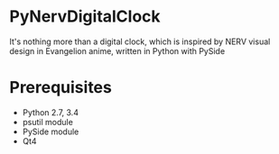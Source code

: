 PyNervDigitalClock
==================

  It's nothing more than a digital clock, which is inspired by NERV visual design in Evangelion anime, written in Python with PySide

Prerequisites
==================
- Python 2.7, 3.4
- psutil module
- PySide module
- Qt4
